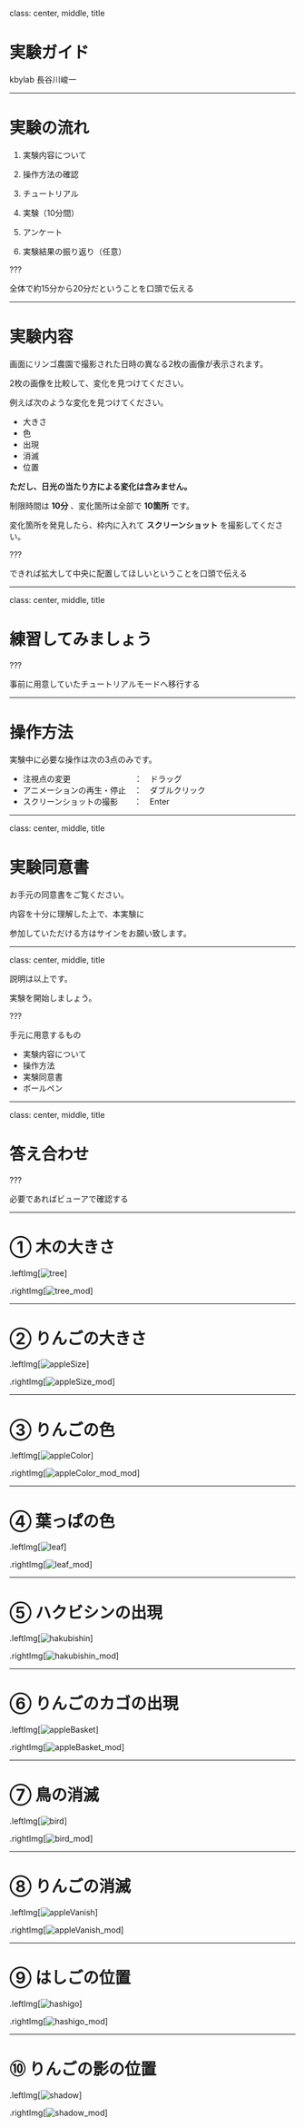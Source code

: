 class: center, middle, title

# 実験ガイド

kbylab 長谷川峻一

---

# 実験の流れ

1. 実験内容について

2. 操作方法の確認

3. チュートリアル

4. 実験（10分間）

5. アンケート

6. 実験結果の振り返り（任意）

???

全体で約15分から20分だということを口頭で伝える

---

# 実験内容

画面にリンゴ農園で撮影された日時の異なる2枚の画像が表示されます。

2枚の画像を比較して、変化を見つけてください。

例えば次のような変化を見つけてください。

+ 大きさ
+ 色
+ 出現
+ 消滅
+ 位置

__ただし、日光の当たり方による変化は含みません。__

制限時間は __10分__ 、変化箇所は全部で __10箇所__ です。

変化箇所を発見したら、枠内に入れて __スクリーンショット__ を撮影してください。

???

できれば拡大して中央に配置してほしいということを口頭で伝える

---

class: center, middle, title

# 練習してみましょう

???

事前に用意していたチュートリアルモードへ移行する


---

# 操作方法

実験中に必要な操作は次の3点のみです。

+ 注視点の変更　　　　　　　　：　ドラッグ
+ アニメーションの再生・停止　：　ダブルクリック
+ スクリーンショットの撮影　　：　Enter



---

class: center, middle, title

# 実験同意書


お手元の同意書をご覧ください。

内容を十分に理解した上で、本実験に

参加していただける方はサインをお願い致します。

---

class: center, middle, title

説明は以上です。

実験を開始しましょう。

???

手元に用意するもの

+ 実験内容について
+ 操作方法
+ 実験同意書
+ ボールペン

---

class: center, middle, title

# 答え合わせ

???

必要であればビューアで確認する

---

# ① 木の大きさ

.leftImg[![tree](img/tree.png)]

.rightImg[![tree_mod](img/tree_mod.png)]

---

# ② りんごの大きさ

.leftImg[![appleSize](img/appleSize.png)]

.rightImg[![appleSize_mod](img/appleSize_mod.png)]

---

# ③ りんごの色

.leftImg[![appleColor](img/appleColor.png)]

.rightImg[![appleColor_mod_mod](img/appleColor_mod.png)]

---

# ④ 葉っぱの色

.leftImg[![leaf](img/leaf.png)]

.rightImg[![leaf_mod](img/leaf_mod.png)]

---

# ⑤ ハクビシンの出現

.leftImg[![hakubishin](img/hakubishin.png)]

.rightImg[![hakubishin_mod](img/hakubishin_mod.png)]

---

# ⑥ りんごのカゴの出現

.leftImg[![appleBasket](img/appleBasket.png)]

.rightImg[![appleBasket_mod](img/appleBasket_mod.png)]

---

# ⑦ 鳥の消滅

.leftImg[![bird](img/bird.png)]

.rightImg[![bird_mod](img/bird_mod.png)]

---

# ⑧ りんごの消滅

.leftImg[![appleVanish](img/appleVanish.png)]

.rightImg[![appleVanish_mod](img/appleVanish_mod.png)]

---

# ⑨ はしごの位置

.leftImg[![hashigo](img/hashigo.png)]

.rightImg[![hashigo_mod](img/hashigo_mod.png)]

---

# ⑩ りんごの影の位置

.leftImg[![shadow](img/shadow.png)]

.rightImg[![shadow_mod](img/shadow_mod.png)]
